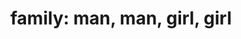 ---
layout: people&body
title: "family: man, man, girl, girl"
emoji: family_man_man_girl_girl
permalink: 👨‍👨‍👧‍👧.html
image: assets/img/3moji/family_man_man_girl_girl.png
---